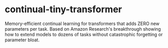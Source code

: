 # continual-tiny-transformer
Memory-efficient continual learning for transformers that adds ZERO new parameters per task. Based on Amazon Research's breakthrough showing how to extend models to dozens of tasks without catastrophic forgetting or parameter bloat.
